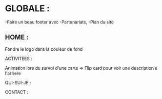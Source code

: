 # GLOBALE :

-Faire un beau footer avec
-Partenariats,
-Plan du site

## HOME :

Fondre le logo dans la couleur de fond

ACTIVITEES :

Animation lors du survol d'une carte => Flip card pour voir une description a l'arriere

QUI-SUI-JE :

CONTACT :
